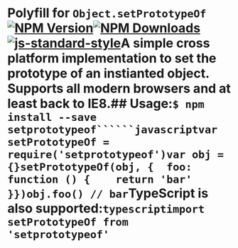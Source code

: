 # Polyfill for `Object.setPrototypeOf`[![NPM Version](https://img.shields.io/npm/v/setprototypeof.svg)](https://npmjs.org/package/setprototypeof)[![NPM Downloads](https://img.shields.io/npm/dm/setprototypeof.svg)](https://npmjs.org/package/setprototypeof)[![js-standard-style](https://img.shields.io/badge/code%20style-standard-brightgreen.svg)](https://github.com/standard/standard)A simple cross platform implementation to set the prototype of an instianted object.  Supports all modern browsers and at least back to IE8.## Usage:```$ npm install --save setprototypeof``````javascriptvar setPrototypeOf = require('setprototypeof')var obj = {}setPrototypeOf(obj, {  foo: function () {    return 'bar'  }})obj.foo() // bar```TypeScript is also supported:```typescriptimport setPrototypeOf from 'setprototypeof'```